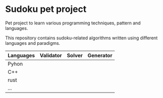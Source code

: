 # Sudoku pet project

Pet project to learn various programming techniques, pattern and languages. 

This repository contains sudoku-related algorithms written using different languages and paradigms.

| Languages | Validator  | Solver | Generator  |
|-----------|------------|--------|------------|
| Pyhon     |            |        |            |
| C++       |            |        |            |
| rust      |            |        |            |
| ...       |            |        |            |